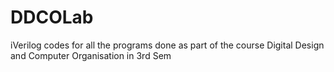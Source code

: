 # DDCOLab

iVerilog codes for all the programs done as part of the course Digital Design and Computer Organisation in 3rd Sem